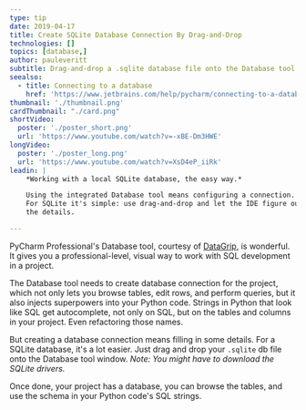 ```yaml
---
type: tip
date: 2019-04-17
title: Create SQLite Database Connection By Drag-and-Drop
technologies: []
topics: [database,]
author: pauleveritt
subtitle: Drag-and-drop a .sqlite database file onto the Database tool to create a connection.
seealso:
  - title: Connecting to a database
    href: 'https://www.jetbrains.com/help/pycharm/connecting-to-a-database.html#connect-to-sqlite'
thumbnail: './thumbnail.png'
cardThumbnail: "./card.png"
shortVideo:
  poster: './poster_short.png'
  url: 'https://www.youtube.com/watch?v=-xBE-Dm3HWE'
longVideo:
  poster: './poster_long.png'
  url: 'https://www.youtube.com/watch?v=XsD4eP_iiRk'
leadin: |
    *Working with a local SQLite database, the easy way.*    

    Using the integrated Database tool means configuring a connection. 
    For SQLite it's simple: use drag-and-drop and let the IDE figure out 
    the details.

---
```


PyCharm Professional's Database tool, courtesy of 
[DataGrip](https://www.jetbrains.com/datagrip/), is wonderful. It gives 
you a professional-level, visual way to work with SQL development in a 
project.

The Database tool needs to create database connection for the project, 
which not only lets you browse tables, edit rows, and perform queries, 
but it also injects superpowers into your Python code. Strings in 
Python that look like SQL get autocomplete, not only on SQL, but on 
the tables and columns in your project. Even refactoring those names.

But creating a database connection means filling in some details. For 
a SQLite database, it's a lot easier. Just drag and drop your 
`.sqlite` db file onto the Database tool window. *Note: You might have 
to download the SQLite drivers.*

Once done, your project has a database, you can browse the tables, and 
use the schema in your Python code's SQL strings.

